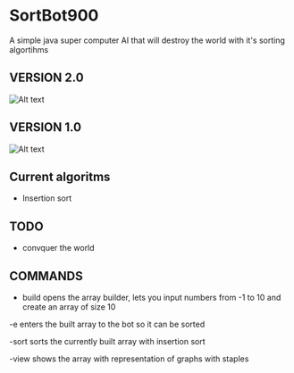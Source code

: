 # SortBot900
A simple java super computer AI that will destroy the world with it's sorting algortihms
## VERSION 2.0
![Alt text](https://i.imgur.com/5lj1637.png "Title")
## VERSION 1.0
![Alt text](https://i.ibb.co/tcn0kFh/sortbot900-pic1.png "Title")


## Current algoritms ##
 - Insertion sort

## TODO ## 
- convquer the world

## COMMANDS ##
- build
opens the array builder, lets you input numbers from -1 to 10 and create an array of size 10

-e
enters the built array to the bot so it can be sorted

-sort
sorts the currently built array with insertion sort

-view
shows the array with representation of graphs with staples
